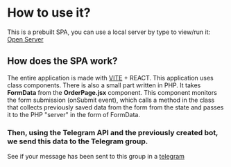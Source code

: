 # How to use it?
This is a prebuilt SPA, you can use a local server by type to view/run it: <a href="https://ospanel.io/">Open Server</a>

## How does the SPA work?
The entire application is made with <a href="https://vitejs.dev/">VITE</a> + REACT. This application uses class components.
There is also a small part written in PHP. It takes **FormData** from the **OrderPage.jsx** component. This component monitors the form submission (onSubmit event), 
which calls a method in the class that collects previously saved data from the form from the state and passes it to the PHP "server" in the form of FormData.
### Then, using the Telegram API and the previously created bot, we send this data to the Telegram group.
 
See if your message has been sent to this group in a <a href="https://t.me/+IEvdKw7RWxMzMjYy">telegram</a>
